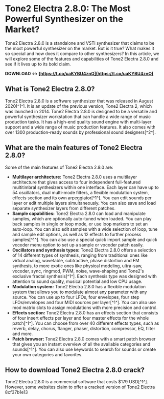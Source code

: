 
 
# Tone2 Electra 2.8.0: The Most Powerful Synthesizer on the Market?
 
Tone2 Electra 2.8.0 is a standalone and VSTi synthesizer that claims to be the most powerful synthesizer on the market. But is it true? What makes it so special and how does it compare to other synthesizers? In this article, we will explore some of the features and capabilities of Tone2 Electra 2.8.0 and see if it lives up to its bold claim.
 
**DOWNLOAD ↔ [https://t.co/uaKYBU4znO](https://t.co/uaKYBU4znO)**


 
## What is Tone2 Electra 2.8.0?
 
Tone2 Electra 2.8.0 is a software synthesizer that was released in August 2020[^1^]. It is an update of the previous version, Tone2 Electra 2, which was launched in 2014. Tone2 Electra 2.8.0 is designed to be a versatile and powerful synthesizer workstation that can handle a wide range of music production tasks. It has a high-end quality sound engine with multi-layer support and a wide range of music production features. It also comes with over 1300 production-ready sounds by professional sound designers[^2^].
 
## What are the main features of Tone2 Electra 2.8.0?
 
Some of the main features of Tone2 Electra 2.8.0 are:
 
- **Multilayer architecture:** Tone2 Electra 2.8.0 uses a multilayer architecture that gives access to four independent full-featured multitimbral synthesizers within one interface. Each layer can have up to 54 oscillators, dual multi-mode filters, a flexible modulation system, effects section and its own arpeggiator[^1^]. You can edit sounds per layer or edit multiple layers simultaneously. You can also save and load separate synthesizer layers from different patches.
- **Sample capabilities:** Tone2 Electra 2.8.0 can load and manipulate samples, which are optionally auto-tuned when loaded. You can play back samples in single or loop mode, or use loop markers to set an auto-loop. You can also edit samples with a wide selection of loop, tune and sample edit options, as well as 12 effects to further process samples[^1^]. You can also use a special quick import sample and quick vocoder menu option to set up a sample or vocoder patch easily.
- **Oscillators and synthesis types:** Tone2 Electra 2.8.0 offers a selection of 14 different types of synthesis, ranging from traditional ones like virtual analog, wavetable, subtractive, phase distortion and FM synthesis, to more exotic ones like physical modeling, ultra-saw, vocoder, sync, ringmod, PWM, noise, wave-shaping and Tone2's exclusive fractal synthesis[^1^]. Each synthesis type was designed with attention to sound quality, musical potential and low CPU usage.
- **Modulation system:** Tone2 Electra 2.8.0 has a flexible modulation system that allows you to modulate almost any parameter with any source. You can use up to four LFOs, four envelopes, four step LFOs/envelopes and four MIDI sources per layer[^1^]. You can also use mod matrix slots to assign modulations with more precision and control.
- **Effects section:** Tone2 Electra 2.8.0 has an effects section that consists of four insert effects per layer and four master effects for the whole patch[^1^]. You can choose from over 40 different effects types, such as reverb, delay, chorus, flanger, phaser, distortion, compressor, EQ, filter and more.
- **Patch browser:** Tone2 Electra 2.8.0 comes with a smart patch browser that gives you an instant overview of all the available categories and sounds[^1^]. You can also use keywords to search for sounds or create your own categories and favorites.

## How to download Tone2 Electra 2.8.0 crack?
 
Tone2 Electra 2.8.0 is a commercial software that costs $179 USD[^1^]. However, some websites claim to offer a cracked version of Tone2 Electra
 8cf37b1e13
 
